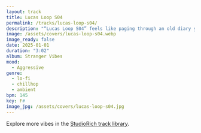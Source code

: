 ```yaml
---
layout: track
title: Lucas Loop S04
permalink: /tracks/lucas-loop-s04/
description: "“Lucas Loop S04” feels like paging through an old diary you forgot you kept. The loop is warm with tape hiss, soft in its layering, and nostalgic in its pacing — equal parts chillhop rhythm and ambient drift. Each bar lands like a half-remembered photograph, slightly faded but deeply personal. It’s lo-fi at its most reflective: a soundtrack for late-night walks, journal scribbles, or staring out the window a little too long."
image: /assets/covers/lucas-loop-s04.webp
image_ready: false
date: 2025-01-01
duration: "3:02"
album: Stranger Vibes
mood:
  - Aggressive
genre:
  - lo-fi
  - chillhop
  - ambient
bpm: 145
key: F#
image_jpg: /assets/covers/lucas-loop-s04.jpg
---
```


Explore more vibes in the [StudioRich track library](/tracks/).

